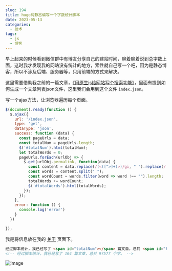 ```yaml
---
slug: 194
title: hugo纯静态编写一个字数统计脚本
date: 2023-05-13
categories: 
  - 技术
tags: 
  - js
  - 博客
---
```


早上起来的时候看到微信群中有博友分享自己的建站时间，聊着聊着说到总字数上面，这时我才发现我的网站没有统计的地方，索性就自己写一个吧，因为是静态博客，所以不涉及后端、服务器等，只用前端的方式来解决。

这里需要借助我之前的一篇文章，[《用原生js给网站写个搜索功能》](/blog/189.html/)，里面有提到如何生成一个文章列表json文件，这里我们会用到这个文件 `index.json`。

写一个ajax方法，让浏览器遍历每个页面。

```js
$(document).ready(function () {
  $.ajax({
    url: '/index.json',
    type: 'get',
    dataType: 'json',
    success: function (data) {
      const pageUrls = data;
      const totalNum = pageUrls.length;
      $('#totalNum').html(totalNum);
      let totalWords = 0;
      pageUrls.forEach(urlObj => {
        $.get(urlObj.permalink, function(data) {
          const content = data.replace(/(<([^>]+)>)/gi, " ").replace(/[^\w\s]/gi, " ");
          const words = content.split(" ");
          const wordCount = words.filter(word => word !== "").length;
          totalWords += wordCount;
          $('#totalWords').html(totalWords);
        });
      });
    },
    error: function () {
      console.log('error')
    }
  })

});
```

我是将信息放在我的 [关于](/about/) 页面下。

```md
经过脚本统计，我已经写了 <span id="totalNum"></span> 篇文章，总共 <span id="totalWords"></span> 个字。
<!-- 经过脚本统计，我已经写了 164 篇文章，总共 97577 个字。 -->
```

![image](https://imgurl.zburu.com/images/2023/05/13/645f33d7e3209.webp)
